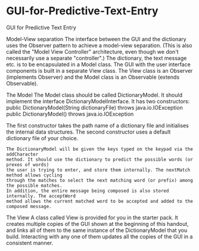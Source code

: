 # GUI-for-Predictive-Text-Entry
GUI for Predictive Text Entry


Model-View separation
    The interface between the GUI and the dictionary uses the Observer pattern to achieve a
    model-view separation. (This is also called the "Model View Controller" architecture, even
    though we don't necessarily use a separate "controller".) The dictionary, the text message
    etc. is to be encapsulated in a Model class. The GUI with the user interface components is
    built in a separate View class. The View class is an Observer (implements Observer) and
    the Model class is an Observable (extends Observable).
    
The Model
    The Model class should be called DictionaryModel. It should implement the interface
      DictionaryModelInterface. It has two constructors:
      public DictionaryModel(String dictionaryFile) throws java.io.IOException
      public DictionaryModel() throws java.io.IOException
      
   The first constructor takes the path name of a dictionary file and initialises the internal data
    structures. The second constructor uses a default dictionary file of your choice.
    
    The DictionaryModel will be given the keys typed on the keypad via the addCharacter
    method. It should use the dictionary to predict the possible words (or prexes of words)
    the user is trying to enter, and store them internally. The nextMatch method allows cycling
    through the matches to select the next matching word (or prefix) among the possible matches.
    In addition, the entire message being composed is also stored internally. The acceptWord
    method allows the current matched word to be accepted and added to the composed message.

The View
    A class called View is provided for you in the starter pack. It creates multiple copies of the
    GUI shown at the beginning of this handout, and links all of them to the same instance
    of the DictionaryModel that you build. Interacting with any one of them updates all the
    copies of the GUI in a consistent manner.
    
  
    
    
